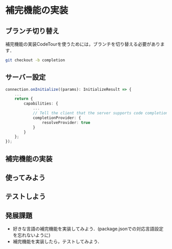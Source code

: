# 補完機能の実装

## ブランチ切り替え

補完機能の実装CodeTourを使うためには，ブランチを切り替える必要があります．

```sh
git checkout -b completion
```

## サーバー設定

```ts
connection.onInitialize((params): InitializeResult => {
    ...
    return {
        capabilities: {
            ...
            // Tell the client that the server supports code completion
            completionProvider: {
                resolveProvider: true
            }
        }
    };
});
```

## 補完機能の実装



## 使ってみよう

## テストしよう

## 発展課題

* 好きな言語の補完機能を実装してみよう．(package.jsonでの対応言語設定を忘れないように)
* 補完機能を実装したら，テストしてみよう．
